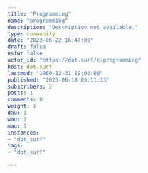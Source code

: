 ```yaml
---
title: "Programming" 
name: "programming"
description: "Description not available."
type: community
date: "2023-06-22 16:47:06"
draft: false
nsfw: false
actor_id: "https://dot.surf/c/programming"
host: dot.surf
lastmod: "1969-12-31 19:00:00"
published: "2023-06-18 05:11:33"
subscribers: 2
posts: 1
comments: 0
weight: 1
dau: 1
wau: 1
mau: 1
instances:
- "dot_surf"
tags: 
- "dot_surf"

---
```

